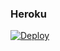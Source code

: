 ### Heroku
[![Deploy](https://www.herokucdn.com/deploy/button.svg)](https://heroku.com/deploy?template=https://github.com/rockstarcuba/code-5.1-directo) 
